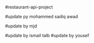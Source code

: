 #restaurant-api-project  
 
#update py mohammed sadiq awad 
 
#update by mjd 
 
#update by ismail talb 
#update by yousef
